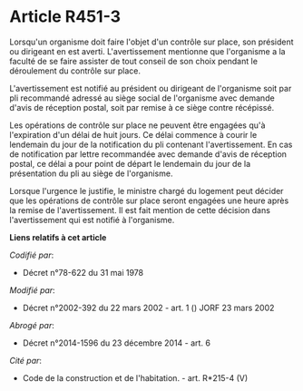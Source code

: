 # Article R451-3

Lorsqu'un organisme doit faire l'objet d'un contrôle sur place, son président ou dirigeant en est averti. L'avertissement
mentionne que l'organisme a la faculté de se faire assister de tout conseil de son choix pendant le déroulement du contrôle
sur place.

L'avertissement est notifié au président ou dirigeant de l'organisme soit par pli recommandé adressé au siège social de
l'organisme avec demande d'avis de réception postal, soit par remise à ce siège contre récépissé.

Les opérations de contrôle sur place ne peuvent être engagées qu'à l'expiration d'un délai de huit jours. Ce délai commence à
courir le lendemain du jour de la notification du pli contenant l'avertissement. En cas de notification par lettre
recommandée avec demande d'avis de réception postal, ce délai a pour point de départ le lendemain du jour de la présentation
du pli au siège de l'organisme.

Lorsque l'urgence le justifie, le ministre chargé du logement peut décider que les opérations de contrôle sur place seront
engagées une heure après la remise de l'avertissement. Il est fait mention de cette décision dans l'avertissement qui est
notifié à l'organisme.

**Liens relatifs à cet article**

_Codifié par_:

  - Décret n°78-622 du 31 mai 1978

_Modifié par_:

  - Décret n°2002-392 du 22 mars 2002 - art. 1 () JORF 23 mars 2002

_Abrogé par_:

  - Décret n°2014-1596 du 23 décembre 2014 - art. 6

_Cité par_:

  - Code de la construction et de l'habitation. - art. R*215-4 (V)
